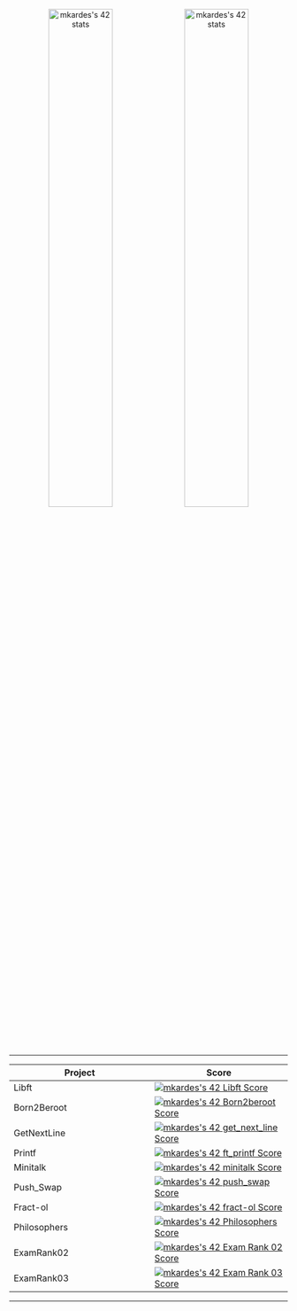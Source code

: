 <p align="center">
  <a href="https://profile.intra.42.fr/users/mkardes"><img width="48%" src="https://badge42.vercel.app/api/v2/cl5c70zd0005508mjjrh9t27e/stats?cursusId=9&coalitionId=piscine" alt="mkardes's 42 stats"/></a>
   <a href="https://profile.intra.42.fr/users/mkardes"><img width="48%" src="https://badge42.vercel.app/api/v2/cl5c70zd0005508mjjrh9t27e/stats?cursusId=21&coalitionId=234" alt="mkardes's 42 stats" /></a>
<table  align="center">

<tr style="display:flex; justify-content:space-around;"><td style="padding:0;">

|Project|Score| 
-------|-------------------
| Libft <img width=250>| [![mkardes's 42 Libft Score](https://badge42.vercel.app/api/v2/cl5c70zd0005508mjjrh9t27e/project/2473094)](https://github.com/Mkardes/42_Libft)|
| Born2Beroot| [![mkardes's 42 Born2beroot Score](https://badge42.vercel.app/api/v2/cl5c70zd0005508mjjrh9t27e/project/2513590)](https://github.com/JaeSeoKim/badge42)|
| GetNextLine| [![mkardes's 42 get_next_line Score](https://badge42.vercel.app/api/v2/cl5c70zd0005508mjjrh9t27e/project/2508633)](https://github.com/JaeSeoKim/42_Get_Next_Line)|
| Printf| [![mkardes's 42 ft_printf Score](https://badge42.vercel.app/api/v2/cl5c70zd0005508mjjrh9t27e/project/2508634)](https://github.com/JaeSeoKim/42_Ft_Printf)|
| Minitalk| [![mkardes's 42 minitalk Score](https://badge42.vercel.app/api/v2/cl5c70zd0005508mjjrh9t27e/project/2570042)](https://github.com/JaeSeoKim/badge42)|
| Push_Swap| [![mkardes's 42 push_swap Score](https://badge42.vercel.app/api/v2/cl5c70zd0005508mjjrh9t27e/project/2539638)](https://github.com/JaeSeoKim/badge42)|
| Fract-ol| [![mkardes's 42 fract-ol Score](https://badge42.vercel.app/api/v2/cl5c70zd0005508mjjrh9t27e/project/2573778)](https://github.com/JaeSeoKim/badge42)|
| Philosophers| [![mkardes's 42 Philosophers Score](https://badge42.vercel.app/api/v2/cl5c70zd0005508mjjrh9t27e/project/2640467)](https://github.com/JaeSeoKim/badge42)|
| ExamRank02| [![mkardes's 42 Exam Rank 02 Score](https://badge42.vercel.app/api/v2/cl5c70zd0005508mjjrh9t27e/project/2541816)](https://github.com/JaeSeoKim/badge42)|
| ExamRank03| [![mkardes's 42 Exam Rank 03 Score](https://badge42.vercel.app/api/v2/cl5c70zd0005508mjjrh9t27e/project/2643723)](https://github.com/JaeSeoKim/badge42)|
</td></tr></table>
</p>
